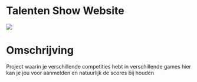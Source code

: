 # Talenten Show Website

[![](https://i.snag.gy/856rD1.jpg)](https://timpiers.net)

# Omschrijving 
Project waarin je verschillende competities hebt in verschillende games hier kan je jou voor aanmelden en natuurlijk de scores bij houden
